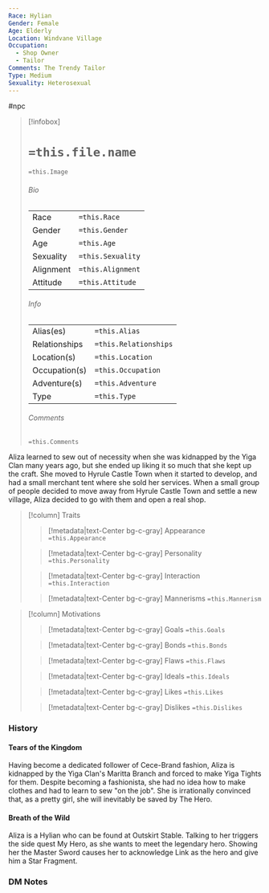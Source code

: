 ```yaml
---
Race: Hylian
Gender: Female
Age: Elderly
Location: Windvane Village
Occupation:
  - Shop Owner
  - Tailor
Comments: The Trendy Tailor
Type: Medium
Sexuality: Heterosexual
---
```

#npc 

> [!infobox]
> # `=this.file.name`
> `=this.Image`
> ###### Bio
> |  |  |
> | ---- | ---- |
> | Race | `=this.Race` |
> | Gender | `=this.Gender` |
> | Age | `=this.Age` |
> | Sexuality | `=this.Sexuality` |
> | Alignment | `=this.Alignment` |
> | Attitude | `=this.Attitude` |
> ###### Info
> |  |  |
> | ---- | ---- |
> | Alias(es) | `=this.Alias` |
> | Relationships | `=this.Relationships` |
> | Location(s) | `=this.Location` |
> | Occupation(s) | `=this.Occupation` |
> | Adventure(s) | `=this.Adventure` |
> | Type | `=this.Type` |
> ###### Comments
> `=this.Comments`


Aliza learned to sew out of necessity when she was kidnapped by the Yiga Clan many years ago, but she ended up liking it so much that she kept up the craft. She moved to Hyrule Castle Town when it started to develop, and had a small merchant tent where she sold her services. When a small group of people decided to move away from Hyrule Castle Town and settle a new village, Aliza decided to go with them and open a real shop.


> [!column] Traits
>> [!metadata|text-Center bg-c-gray] Appearance
>> `=this.Appearance`
>
>> [!metadata|text-Center bg-c-gray] Personality
>> `=this.Personality`
>
>> [!metadata|text-Center bg-c-gray] Interaction
>> `=this.Interaction`
>
>> [!metadata|text-Center bg-c-gray] Mannerisms
>> `=this.Mannerism`
>

> [!column] Motivations
>> [!metadata|text-Center bg-c-gray] Goals
>> `=this.Goals`
>
>> [!metadata|text-Center bg-c-gray] Bonds
>> `=this.Bonds`
>
>> [!metadata|text-Center bg-c-gray] Flaws
>> `=this.Flaws`
>
>> [!metadata|text-Center bg-c-gray] Ideals
>> `=this.Ideals`
>
>> [!metadata|text-Center bg-c-gray] Likes
>> `=this.Likes`
>
>> [!metadata|text-Center bg-c-gray] Dislikes
>> `=this.Dislikes`
>

### History

#### Tears of the Kingdom

Having become a dedicated follower of Cece-Brand fashion, Aliza is kidnapped by the Yiga Clan's Maritta Branch and forced to make Yiga Tights for them. Despite becoming a fashionista, she had no idea how to make clothes and had to learn to sew "on the job". She is irrationally convinced that, as a pretty girl, she will inevitably be saved by The Hero.

#### Breath of the Wild

Aliza is a Hylian who can be found at Outskirt Stable. Talking to her triggers the side quest My Hero, as she wants to meet the legendary hero. Showing her the Master Sword causes her to acknowledge Link as the hero and give him a Star Fragment.

### DM Notes


